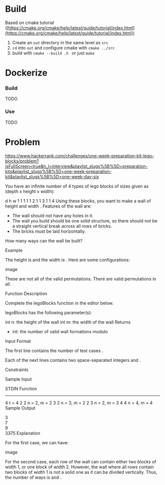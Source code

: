 # Build
Based on cmake tutorial ([https://cmake.org/cmake/help/latest/guide/tutorial/index.html](https://cmake.org/cmake/help/latest/guide/tutorial/index.html))
1. Create an `out` directory in the same level as `src`
2. `cd` into `out` and configure cmake with `cmake ../src`
3. build with `cmake --build .h ` or just `make`

# Dockerize
### Build
TODO

### Use
TODO

# Problem
https://www.hackerrank.com/challenges/one-week-preparation-kit-lego-blocks/problem?isFullScreen=true&h_l=interview&playlist_slugs%5B%5D=preparation-kits&playlist_slugs%5B%5D=one-week-preparation-kit&playlist_slugs%5B%5D=one-week-day-six

You have an infinite number of 4 types of lego blocks of sizes given as (depth x height x width):

d	h	w
1	1	1
1	1	2
1	1	3
1	1	4
Using these blocks, you want to make a wall of height  and width . Features of the wall are:

- The wall should not have any holes in it.
- The wall you build should be one solid structure, so there should not be a straight vertical break across all rows of bricks.
- The bricks must be laid horizontally.

How many ways can the wall be built?

Example



The height is  and the width is . Here are some configurations:

image

These are not all of the valid permutations. There are  valid permutations in all.

Function Description

Complete the legoBlocks function in the editor below.

legoBlocks has the following parameter(s):

int n: the height of the wall
int m: the width of the wall
Returns
- int: the number of valid wall formations modulo

Input Format

The first line contains the number of test cases .

Each of the next  lines contains two space-separated integers  and .

Constraints



Sample Input

STDIN   Function
-----   --------
4       t = 4
2 2     n = 2, m = 2
3 2     n = 3, m = 2
2 3     n = 2, m = 3
4 4     n = 4, m = 4
Sample Output

3  
7  
9  
3375
Explanation

For the first case, we can have:

image


For the second case, each row of the wall can contain either two blocks of width 1, or one block of width 2. However, the wall where all rows contain two blocks of width 1 is not a solid one as it can be divided vertically. Thus, the number of ways is  and .
